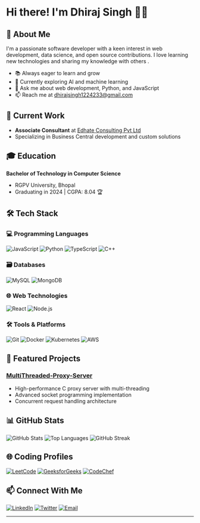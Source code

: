 
# Hi there! I'm Dhiraj Singh 👋🚀

## 🌟 About Me
I'm a passionate software developer with a keen interest in web development, data science, and open source contributions. I love learning new technologies and sharing my knowledge with others .
- 📚 Always eager to learn and grow
- 🌱 Currently exploring AI and machine learning
- 💬 Ask me about web development, Python, and JavaScript
- 📫 Reach me at [dhirajsingh1224233@gmail.com](mailto:dhirajsingh1224233@gmail.com)


## 💼 Current Work
- **Associate Consultant** at [Edhate Consulting Pvt Ltd](https://edhateconsulting.com)
- Specializing in Business Central development and custom solutions

## 🎓 Education
**Bachelor of Technology in Computer Science**
- RGPV University, Bhopal
- Graduating in 2024 | CGPA: 8.04 🏆

## 🛠️ Tech Stack

### 💻 Programming Languages
![JavaScript](https://img.shields.io/badge/-JavaScript-F7DF1E?style=for-the-badge&logo=javascript&logoColor=black)
![Python](https://img.shields.io/badge/-Python-3776AB?style=for-the-badge&logo=python&logoColor=white)
![TypeScript](https://img.shields.io/badge/-TypeScript-007ACC?style=for-the-badge&logo=typescript&logoColor=white)
![C++](https://img.shields.io/badge/-C++-00599C?style=for-the-badge&logo=cplusplus&logoColor=white)

### 🗃️ Databases
![MySQL](https://img.shields.io/badge/-MySQL-4479A1?style=for-the-badge&logo=mysql&logoColor=white)
![MongoDB](https://img.shields.io/badge/-MongoDB-47A248?style=for-the-badge&logo=mongodb&logoColor=white)

### 🌐 Web Technologies
![React](https://img.shields.io/badge/-React-61DAFB?style=for-the-badge&logo=react&logoColor=black)
![Node.js](https://img.shields.io/badge/-Node.js-339933?style=for-the-badge&logo=node.js&logoColor=white)

### 🛠️ Tools & Platforms
![Git](https://img.shields.io/badge/-Git-F05032?style=for-the-badge&logo=git&logoColor=white)
![Docker](https://img.shields.io/badge/-Docker-2496ED?style=for-the-badge&logo=docker&logoColor=white)
![Kubernetes](https://img.shields.io/badge/-Kubernetes-326CE5?style=for-the-badge&logo=kubernetes&logoColor=white)
![AWS](https://img.shields.io/badge/-AWS-232F3E?style=for-the-badge&logo=amazon-aws&logoColor=white)

## 🚀 Featured Projects

### [MultiThreaded-Proxy-Server](https://github.com/Singhdhiru/MultiThreadeadProxyServer)
- High-performance C proxy server with multi-threading
- Advanced socket programming implementation
- Concurrent request handling architecture

## 📊 GitHub Stats
![GitHub Stats](https://github-readme-stats.vercel.app/api?username=Singhdhiru&theme=radical&show_icons=true)
![Top Languages](https://github-readme-stats.vercel.app/api/top-langs/?username=Singhdhiru&layout=compact&theme=radical)
![GitHub Streak](https://github-readme-streak-stats.herokuapp.com/?user=Singhdhiru&theme=radical)

## 🌐 Coding Profiles
[![LeetCode](https://img.shields.io/badge/-LeetCode-FFA116?style=for-the-badge&logo=leetcode&logoColor=black)](https://leetcode.com/u/dhirajsingh1224233/)
[![GeeksforGeeks](https://img.shields.io/badge/-GeeksforGeeks-2F8D46?style=for-the-badge&logo=geeksforgeeks&logoColor=white)](https://www.geeksforgeeks.org/user/dhirajsingh1224233/)
[![CodeChef](https://img.shields.io/badge/-CodeChef-5B4638?style=for-the-badge&logo=codechef&logoColor=white)](https://www.codechef.com/users/singhdhiru)

## 📫 Connect With Me
[![LinkedIn](https://img.shields.io/badge/-LinkedIn-0077B5?style=for-the-badge&logo=linkedin&logoColor=white)](https://www.linkedin.com/in/dhirajsingh730/)
[![Twitter](https://img.shields.io/badge/-Twitter-1DA1F2?style=for-the-badge&logo=twitter&logoColor=white)](https://x.com/Dhirajsingh2002)
[![Email](https://img.shields.io/badge/-Email-D14836?style=for-the-badge&logo=gmail&logoColor=white)](mailto:dhirajsingh1224233@gmail.com)

---

